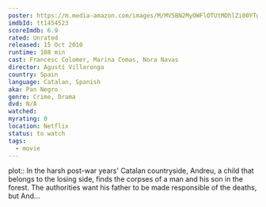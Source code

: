 ```yaml
---
poster: https://m.media-amazon.com/images/M/MV5BN2MyOWFlOTUtMDhlZi00YTgzLTk0MzgtMTJjYTQzMDgyNzFhXkEyXkFqcGdeQXVyMTA0MjU0Ng@@._V1_SX300.jpg
imdbId: tt1454523
scoreImdb: 6.9
rated: Unrated
released: 15 Oct 2010
runtime: 108 min
cast: Francesc Colomer, Marina Comas, Nora Navas
director: Agustí Villaronga
country: Spain
language: Catalan, Spanish
aka: Pan Negro
genre: Crime, Drama
dvd: N/A
watched: 
myrating: 0
location: Netflix
status: to watch
tags:
  - movie
---
```


plot:: In the harsh post-war years' Catalan countryside, Andreu, a child that belongs to the losing side, finds the corpses of a man and his son in the forest. The authorities want his father to be made responsible of the deaths, but And...